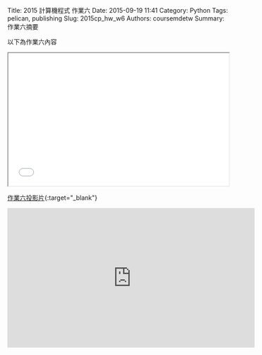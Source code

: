 Title: 2015 計算機程式 作業六
Date: 2015-09-19 11:41
Category: Python
Tags: pelican, publishing
Slug: 2015cp_hw_w6
Authors: coursemdetw
Summary: 作業六摘要

以下為作業六內容

<iframe src="40423124_cp_w6_p.html" width="500" height="300"></iframe>

[作業六投影片](40423124_cp_w6_p.html){:target="_blank"}

<iframe width="560" height="315" src="https://www.youtube.com/embed/NMdTd9e-LEI" frameborder="0" allowfullscreen></iframe>